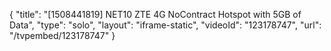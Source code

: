 {
    "title": "[1508441819] NET10 ZTE 4G NoContract Hotspot with 5GB of Data",
    "type": "solo",
    "layout": "iframe-static",
    "videoId": "123178747",
    "url": "\/tvpembed\/123178747"
}